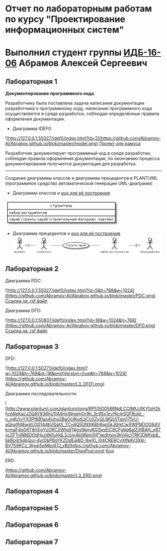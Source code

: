 # Отчет по лабораторным работам по курсу "Проектирование информационных систем"
# Выполнил студент группы [ИДБ-16-06](https://github.com/stankin/design-1/wiki/list-idb-16-06) Абрамов Алексей Сергеевич

## Лабораторная 1

**Документирование программного кода**

Разработчику была поставлена задача написания документации разработчика к программному коду, написание программного кода осуществляется в среде разработки, соблюдая определённые правила оформления документации.

+ Диаграмма IDEF0:

![http://127.0.0.1:55027/idef0/index.html?id=3](https://github.com/Abramov-Al/Abrabov.github.io/blob/master/model.png)
[Проект для рамуса](https://github.com/Abramov-Al/Abrabov.github.io/blob/master/stroyka.rsf)

Разработчик документирует программный код в среде разработки, соблюдая правила оформления документации, по окончанию процесса документирования получается докумнтация для разработка.

***

Создание диаграммы классов и диаграммы прецедентов в PLANTUML (программное средство автоматической генерации UML-диаграмм)

+ Диаграмма классов и [код для её построения](https://github.com/Abramov-Al/Abrabov.github.io/blob/master/class)

![none](https://github.com/Abramov-Al/Abrabov.github.io/blob/master/-YSpfQcgGdU.jpg)

+ Диаграмма прецедентов и [код для её построения](https://github.com/Abramov-Al/Abrabov.github.io/blob/master/prec)
![none](https://github.com/Abramov-Al/Abrabov.github.io/blob/master/NGWCSB2Z1-A.jpg)

## Лабораторная 2

Диаграмма PDC:

![http://127.0.0.1:55027/idef0/index.html?id=5&h=768&w=1024](https://github.com/Abramov-Al/Abrabov.github.io/blob/master/PDC.png)
[Ссылка на .rsf файл](https://github.com/Abramov-Al/Abrabov.github.io/blob/master/stroyka.rsf)

Диаграмма DFD:

![http://127.0.0.1:50837/idef0/index.html?id=16&w=1024&h=768](https://github.com/Abramov-Al/Abrabov.github.io/blob/master/DFD.png)
[Ссылка на .rsf файл](https://github.com/Abramov-Al/Abrabov.github.io/blob/master/stroyka.rsf)

## Лабораторная 3

DFD:

![http://127.0.0.1:50271/idef0/index.html?w=1024&h=768&id=18&printVersion=true&h=768&w=1024](https://github.com/Abramov-Al/Abramov.github.io/blob/master/L3_DFD1.png)

Диаграмма последовательности:

![http://www.plantuml.com/plantuml/png/RP51IiD058RNdLCCtMUJfKYfzH2kfysWeKacJ2QAY936hU1I44HxWrgehOr9h_3c95x1zvfKcjh5GFBuld_-n_mKctvYX3Pf6B1ax4Unq2BaOcIKvdUiCn2ZyQLMQUITgm175rU-aQnpfhMwgIU30144bVQatX_TCv4Q5QNXK6h6wiGkJ6rkCwXWPNDOG64VkrmaF4sG6T8rGjyYzORC2WhaFf4gyNknvKGSxsElC8CFg6p6aIZjXBAH_oR7vcZFTvRB6Dt1dHxzdN1uHdL3JUo4kldNmiXjF1wdHsm3hV4icITRK1DMfxb8_bkBoi0SgbQuI-dyrDbPBsYKZOdEaI8D-8wXI_j04CRERCvXtNAV3XkI-BV759KCz_Wwe5pMbv67J_yB](https://github.com/Abramov-Al/Abramov.github.io/blob/master/DiagPosl.png)
[Код](https://github.com/Abramov-Al/Abramov.github.io/blob/master/DiagPosl.txt)

ERD:

(https://github.com/Abramov-Al/Abramov.github.io/blob/master/L3_ERD.png)

## Лабораторная 4

## Лабораторная 5

## Лабораторная 6

## Лабораторная 7
